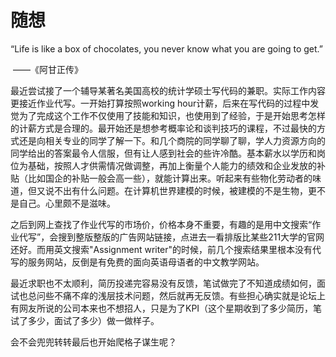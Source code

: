 # 随想



“Life is like a box of chocolates, you never know what you are going to get.”

​																										——《阿甘正传》



最近尝试接了一个辅导某著名美国高校的统计学硕士写代码的兼职。实际工作内容更接近作业代写。一开始打算按照working hour计薪，后来在写代码的过程中发觉为了完成这个工作不仅使用了技能和知识，也使用到了经验，于是开始思考怎样的计薪方式是合理的。最开始还是想参考概率论和谈判技巧的课程，不过最快的方式还是向相关专业的同学了解一下。和几个商院的同学聊了聊，学人力资源方向的同学给出的答案最令人信服，但有让人感到社会的些许冷酷。基本薪水以学历和岗位为基础，按照人才供需情况做调整，再加上衡量个人能力的绩效和企业发放的补贴（比如国企的补贴一般会高一些），就能计算出来。听起来有些物化劳动者的味道，但又说不出有什么问题。在计算机世界建模的时候，被建模的不是生物，更不是自己。心里颇不是滋味。

之后到网上查找了作业代写的市场价，价格本身不重要，有趣的是用中文搜索“作业代写”，会搜到整版整版的广告网站链接，点进去一看排版比某些211大学的官网还好。而用英文搜索"Assignment writer"的时候，前几个搜索结果里根本没有代写的服务网站，反倒是有免费的面向英语母语者的中文教学网站。

最近求职也不太顺利，简历投递完容易没有反馈，笔试做完了不知道成绩如何，面试也总问些不痛不痒的浅层技术问题，然后就再无反馈。有些担心确实就是论坛上有网友所说的公司本来也不想招人，只是为了KPI（这个星期收到了多少简历，笔试了多少，面试了多少）做一做样子。

会不会兜兜转转最后也开始爬格子谋生呢？

